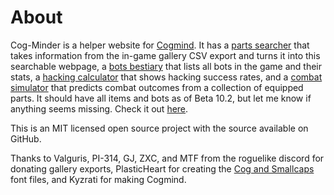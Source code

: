 # About
Cog-Minder is a helper website for [Cogmind](https://www.gridsagegames.com/cogmind/). It has a [parts searcher](https://noemica.github.io/cog-minder/parts.html) that takes information from the in-game gallery CSV export and turns it into this searchable webpage, a [bots bestiary](https://noemica.github.io/cog-minder/bots.html) that lists all bots in the game and their stats, a [hacking calculator](https://noemica.github.io/cog-minder/hacks.html) that shows hacking success rates, and a [combat simulator](https://noemica.github.io/cog-minder/simulator.html) that predicts combat outcomes from a collection of equipped parts. It should have all items and bots as of Beta 10.2, but let me know if anything seems missing. Check it out [here](https://noemica.github.io/cog-minder/).

This is an MIT licensed open source project with the source available on GitHub.

Thanks to Valguris, PI-314, GJ, ZXC, and MTF from the roguelike discord for donating gallery exports, PlasticHeart for creating the [Cog and Smallcaps](https://github.com/plhx/cogfont) font files, and Kyzrati for making Cogmind.
